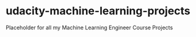 # udacity-machine-learning-projects
Placeholder for all my Machine Learning Engineer Course Projects
